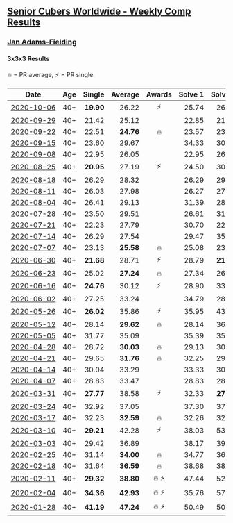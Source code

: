 <style>table {white-space: nowrap;}</style>

## [Senior Cubers Worldwide - Weekly Comp Results](/scw-comp/results/)
### [Jan Adams-Fielding](README.md)
#### 3x3x3 Results

<span style="white-space: nowrap;">🔥 = PR average</span>, <span style="white-space: nowrap;">⚡ = PR single</span>.

| Date | Age | Single | Average | Awards | Solve 1 | Solve 2 | Solve 3 | Solve 4 | Solve 5 | Video |
| :--: | :--: | --: | --: | :--: | --: | --: | --: | --: | --: | :-- |
| [2020-10-06](../../results/2020-10-06/333.md) | 40+ | **19.90** | 26.22 | ⚡ | 25.74 | 26.99 | **19.90** | 25.92 | 27.02 | [Desktop](https://www.facebook.com/events/2645965315652815/permalink/2651870765062270) / [Mobile](https://m.facebook.com/events/2645965315652815?view=permalink&id=2651870765062270) |
| [2020-09-29](../../results/2020-09-29/333.md) | 40+ | 21.42 | 25.12 |  | 22.85 | 21.42 | 26.86 | 28.10 | 25.66 | [Desktop](https://www.facebook.com/events/1202263490156156/permalink/1207826322933206) / [Mobile](https://m.facebook.com/events/1202263490156156?view=permalink&id=1207826322933206) |
| [2020-09-22](../../results/2020-09-22/333.md) | 40+ | 22.51 | **24.76** | 🔥 | 23.57 | 23.26 | 27.44 | 33.65 | 22.51 | [Desktop](https://www.facebook.com/events/349197636276246/permalink/353453925850617) / [Mobile](https://m.facebook.com/events/349197636276246?view=permalink&id=353453925850617) |
| [2020-09-15](../../results/2020-09-15/333.md) | 40+ | 23.60 | 29.67 |  | 34.33 | 30.30 | 25.42 | 33.30 | 23.60 | [Desktop](https://www.facebook.com/events/3404368289613252/permalink/3426044097445671) / [Mobile](https://m.facebook.com/events/3404368289613252?view=permalink&id=3426044097445671) |
| [2020-09-08](../../results/2020-09-08/333.md) | 40+ | 22.95 | 26.05 |  | 22.95 | 26.28 | 26.39 | 25.49 | 29.61 | [Desktop](https://www.facebook.com/events/660661614881054/permalink/665460877734461) / [Mobile](https://m.facebook.com/events/660661614881054?view=permalink&id=665460877734461) |
| [2020-08-25](../../results/2020-08-25/333.md) | 40+ | **20.95** | 27.19 | ⚡ | 24.50 | 30.48 | **20.95** | 26.60 | 34.26 | [Desktop](https://www.facebook.com/events/2812216602434889/permalink/2818693708453845) / [Mobile](https://m.facebook.com/events/2812216602434889?view=permalink&id=2818693708453845) |
| [2020-08-18](../../results/2020-08-18/333.md) | 40+ | 26.29 | 28.32 |  | 26.29 | 29.10 | 28.93 | 26.92 | 32.02 | [Desktop](https://www.facebook.com/events/357518755418063/permalink/362615878241684) / [Mobile](https://m.facebook.com/events/357518755418063?view=permalink&id=362615878241684) |
| [2020-08-11](../../results/2020-08-11/333.md) | 40+ | 26.03 | 27.98 |  | 26.27 | 27.48 | 32.58 | 30.18 | 26.03 | [Desktop](https://www.facebook.com/events/338631130511019/permalink/343470663360399) / [Mobile](https://m.facebook.com/events/338631130511019?view=permalink&id=343470663360399) |
| [2020-08-04](../../results/2020-08-04/333.md) | 40+ | 26.41 | 29.13 |  | 31.39 | 28.70 | 32.81 | 26.41 | 27.31 | [Desktop](https://www.facebook.com/events/748440219235440/permalink/753109585435170) / [Mobile](https://m.facebook.com/events/748440219235440?view=permalink&id=753109585435170) |
| [2020-07-28](../../results/2020-07-28/333.md) | 40+ | 23.50 | 29.51 |  | 26.61 | 31.19 | 38.35 | 30.73 | 23.50 | [Desktop](https://www.facebook.com/events/708566320000803/permalink/713506102840158) / [Mobile](https://m.facebook.com/events/708566320000803?view=permalink&id=713506102840158) |
| [2020-07-21](../../results/2020-07-21/333.md) | 40+ | 22.23 | 27.79 |  | 30.70 | 22.23 | 28.56 | 28.38 | 26.42 | [Desktop](https://www.facebook.com/events/1842039515939197/permalink/1848086755334473) / [Mobile](https://m.facebook.com/events/1842039515939197?view=permalink&id=1848086755334473) |
| [2020-07-14](../../results/2020-07-14/333.md) | 40+ | 26.29 | 27.54 |  | 29.47 | 35.32 | 26.34 | 26.82 | 26.29 | [Desktop](https://www.facebook.com/events/1157754364595802/permalink/1162790237425548) / [Mobile](https://m.facebook.com/events/1157754364595802?view=permalink&id=1162790237425548) |
| [2020-07-07](../../results/2020-07-07/333.md) | 40+ | 23.13 | **25.58** | 🔥 | 25.08 | 23.13 | 25.80 | 25.87 | 28.17 | [Desktop](https://www.facebook.com/events/271667090769235/permalink/275853283683949) / [Mobile](https://m.facebook.com/events/271667090769235?view=permalink&id=275853283683949) |
| [2020-06-30](../../results/2020-06-30/333.md) | 40+ | **21.68** | 28.71 | ⚡ | 28.79 | **21.68** | 26.59 | 30.76 | 31.93 | [Desktop](https://www.facebook.com/events/679860472562391/permalink/683207985560973) / [Mobile](https://m.facebook.com/events/679860472562391?view=permalink&id=683207985560973) |
| [2020-06-23](../../results/2020-06-23/333.md) | 40+ | 25.02 | **27.24** | 🔥 | 27.34 | 26.37 | 28.00 | 25.02 | 30.53 | [Desktop](https://www.facebook.com/jan.adamsfielding/videos/10157164613566889) / [Mobile](https://m.facebook.com/jan.adamsfielding/videos/10157164613566889) |
| [2020-06-16](../../results/2020-06-16/333.md) | 40+ | **24.76** | 30.12 | ⚡ | 28.90 | 33.49 | **24.76** | 33.40 | 28.05 | [Desktop](https://www.facebook.com/events/604103587178706/permalink/608741516714913) / [Mobile](https://m.facebook.com/events/604103587178706?view=permalink&id=608741516714913) |
| [2020-06-02](../../results/2020-06-02/333.md) | 40+ | 27.25 | 33.24 |  | 34.79 | 28.56 | 36.37 | 27.25 | 48.53 | [Desktop](https://www.facebook.com/events/3373950429496747/permalink/3381919815366475) / [Mobile](https://m.facebook.com/events/3373950429496747?view=permalink&id=3381919815366475) |
| [2020-05-26](../../results/2020-05-26/333.md) | 40+ | **26.02** | 35.86 | ⚡ | 35.95 | 43.09 | 36.64 | **26.02** | 35.00 | [Desktop](https://www.facebook.com/events/688407551989463/permalink/692746381555580) / [Mobile](https://m.facebook.com/events/688407551989463?view=permalink&id=692746381555580) |
| [2020-05-12](../../results/2020-05-12/333.md) | 40+ | 28.14 | **29.62** | 🔥 | 28.14 | 36.67 | 31.44 | 28.52 | 28.90 | [Desktop](https://www.facebook.com/events/546188069600739/permalink/549722615913951) / [Mobile](https://m.facebook.com/events/546188069600739?view=permalink&id=549722615913951) |
| [2020-05-05](../../results/2020-05-05/333.md) | 40+ | 31.77 | 35.09 |  | 35.39 | 35.27 | 31.77 | 34.60 | 38.82 | [Desktop](https://www.facebook.com/events/3313106775587396/permalink/3319051371659603) / [Mobile](https://m.facebook.com/events/3313106775587396?view=permalink&id=3319051371659603) |
| [2020-04-28](../../results/2020-04-28/333.md) | 40+ | 28.72 | **30.03** | 🔥 | 29.13 | 30.62 | 28.72 | 30.34 | 34.12 | [Desktop](https://www.facebook.com/events/535188653858103/permalink/538779506832351) / [Mobile](https://m.facebook.com/events/535188653858103?view=permalink&id=538779506832351) |
| [2020-04-21](../../results/2020-04-21/333.md) | 40+ | 29.65 | **31.76** | 🔥 | 32.25 | 29.65 | 45.30 | 33.14 | 29.88 | [Desktop](https://www.facebook.com/events/880278499062375/permalink/884249048665320) / [Mobile](https://m.facebook.com/events/880278499062375?view=permalink&id=884249048665320) |
| [2020-04-14](../../results/2020-04-14/333.md) | 40+ | 30.04 | 33.29 |  | 33.33 | 30.04 | 31.11 | 40.52 | 35.44 | [Desktop](https://www.facebook.com/events/982619255468618/permalink/987497521647458) / [Mobile](https://m.facebook.com/events/982619255468618?view=permalink&id=987497521647458) |
| [2020-04-07](../../results/2020-04-07/333.md) | 40+ | 28.83 | 33.47 |  | 28.83 | 28.88 | 34.95 | 36.58 | 47.08 | [Desktop](https://www.facebook.com/events/510082903229069/permalink/514343882802971) / [Mobile](https://m.facebook.com/events/510082903229069?view=permalink&id=514343882802971) |
| [2020-03-31](../../results/2020-03-31/333.md) | 40+ | **27.77** | 38.58 | ⚡ | 32.33 | **27.77** | 42.61 | 40.81 | 1:01.09 | [Desktop](https://www.facebook.com/events/207898257161923/permalink/211815930103489) / [Mobile](https://m.facebook.com/events/207898257161923?view=permalink&id=211815930103489) |
| [2020-03-24](../../results/2020-03-24/333.md) | 40+ | 32.92 | 37.05 |  | 37.30 | 37.77 | 36.08 | 38.46 | 32.92 | [Desktop](https://www.facebook.com/events/524456301543611/permalink/527489497906958) / [Mobile](https://m.facebook.com/events/524456301543611?view=permalink&id=527489497906958) |
| [2020-03-17](../../results/2020-03-17/333.md) | 40+ | 32.23 | **32.59** | 🔥 | 32.26 | 32.53 | 32.23 | 32.98 | 33.88 | [Desktop](https://www.facebook.com/events/280686576235146/permalink/284893272481143) / [Mobile](https://m.facebook.com/events/280686576235146?view=permalink&id=284893272481143) |
| [2020-03-10](../../results/2020-03-10/333.md) | 40+ | **29.21** | 42.28 | ⚡ | 38.03 | 53.20 | 51.10 | **29.21** | 37.70 | [Desktop](https://www.facebook.com/events/164742401163863/permalink/167427024228734) / [Mobile](https://m.facebook.com/events/164742401163863?view=permalink&id=167427024228734) |
| [2020-03-03](../../results/2020-03-03/333.md) | 40+ | 29.42 | 36.89 |  | 38.17 | 39.08 | 33.41 | DNF | 29.42 | [Desktop](https://www.facebook.com/events/241721610185997/permalink/245183386506486) / [Mobile](https://m.facebook.com/events/241721610185997?view=permalink&id=245183386506486) |
| [2020-02-25](../../results/2020-02-25/333.md) | 40+ | 31.14 | **34.00** | 🔥 | 34.77 | 36.25 | 31.14 | 35.66 | 31.57 | [Desktop](https://www.facebook.com/events/196320811461109/permalink/198847211208469) / [Mobile](https://m.facebook.com/events/196320811461109?view=permalink&id=198847211208469) |
| [2020-02-18](../../results/2020-02-18/333.md) | 40+ | 31.64 | **36.59** | 🔥 | 38.68 | 38.11 | 32.97 | 44.39 | 31.64 | [Desktop](https://www.facebook.com/events/2558750947697073/permalink/2563191537253014) / [Mobile](https://m.facebook.com/events/2558750947697073?view=permalink&id=2563191537253014) |
| [2020-02-11](../../results/2020-02-11/333.md) | 40+ | **29.32** | **38.80** | 🔥 ⚡ | 47.44 | 52.59 | **29.32** | 33.36 | 35.60 | [Desktop](https://www.facebook.com/events/616423959107229/permalink/620581805358111) / [Mobile](https://m.facebook.com/events/616423959107229?view=permalink&id=620581805358111) |
| [2020-02-04](../../results/2020-02-04/333.md) | 40+ | **34.36** | **42.93** | 🔥 ⚡ | 35.76 | 57.95 | 50.57 | **34.36** | 42.46 | [Desktop](https://www.facebook.com/jan.adamsfielding/videos/10156747496331889) / [Mobile](https://m.facebook.com/jan.adamsfielding/videos/10156747496331889) |
| [2020-01-28](../../results/2020-01-28/333.md) | 40+ | **41.19** | **47.24** | 🔥 ⚡ | 50.49 | 50.04 | **41.19** | - | - | [Desktop](https://www.facebook.com/jan.adamsfielding/videos/10156726807016889) / [Mobile](https://m.facebook.com/jan.adamsfielding/videos/10156726807016889) |


<!-- Global site tag (gtag.js) - Google Analytics -->
<script async src="https://www.googletagmanager.com/gtag/js?id=UA-86348435-3"></script>
<script>window.dataLayer = window.dataLayer || []; function gtag() {dataLayer.push(arguments);} gtag('js', new Date()); gtag('config', 'UA-86348435-3');</script>
